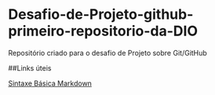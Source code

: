 # Desafio-de-Projeto-github-primeiro-repositorio-da-DIO
Repositório criado para o desafio de Projeto sobre Git/GitHub

##Links úteis

[Sintaxe Básica Markdown](https://www.markdownguide.org/getting-started/)
